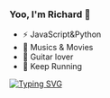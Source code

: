 ### Yoo, I'm Richard 👋


-  ⚡ JavaScript&Python
- 🎵 Musics & Movies
- 🎸 Guitar lover
- 🏃 Keep Running

[![Typing SVG](https://readme-typing-svg.demolab.com?font=Fira+Code&weight=600&size=25&pause=1000&vCenter=true&width=435&lines=Peace+and+Patient)](https://git.io/typing-svg)

